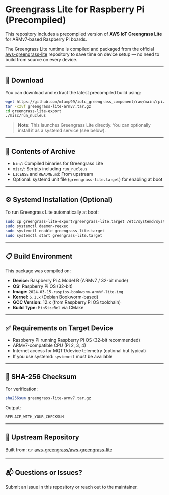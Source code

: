 # Greengrass Lite for Raspberry Pi (Precompiled)

This repository includes a precompiled version of **AWS IoT Greengrass Lite** for ARMv7-based Raspberry Pi boards.

The Greengrass Lite runtime is compiled and packaged from the official [aws-greengrass-lite](https://github.com/aws-greengrass/aws-greengrass-lite) repository to save time on device setup — no need to build from source on every device.

---

## 📆 Download

You can download and extract the latest precompiled build using:

```bash
wget https://github.com/mlamp99/iotc_greengrass_component/raw/main/rpi/greengrass-lite-armv7.tar.gz
tar -xzvf greengrass-lite-armv7.tar.gz
cd greengrass-lite-export
./misc/run_nucleus
```

> **Note:** This launches Greengrass Lite directly. You can optionally install it as a systemd service (see below).

---

## 📁 Contents of Archive

- `bin/`: Compiled binaries for Greengrass Lite
- `misc/`: Scripts including `run_nucleus`
- `LICENSE` and `README.md`: From upstream
- Optional: systemd unit file (`greengrass-lite.target`) for enabling at boot

---

## ⚙️ Systemd Installation (Optional)

To run Greengrass Lite automatically at boot:

```bash
sudo cp greengrass-lite-export/greengrass-lite.target /etc/systemd/system/
sudo systemctl daemon-reexec
sudo systemctl enable greengrass-lite.target
sudo systemctl start greengrass-lite.target
```

---

## 📋 Build Environment

This package was compiled on:

- **Device:** Raspberry Pi 4 Model B (ARMv7 / 32-bit mode)
- **OS:** Raspberry Pi OS (32-bit)
- **Image:** `2024-03-15-raspios-bookworm-armhf-lite.img`
- **Kernel:** `6.1.x` (Debian Bookworm-based)
- **GCC Version:** 12.x (from Raspberry Pi OS toolchain)
- **Build Type:** `MinSizeRel` via CMake

---

## ✅ Requirements on Target Device

- Raspberry Pi running Raspberry Pi OS (32-bit recommended)
- ARMv7-compatible CPU (Pi 2, 3, 4)
- Internet access for MQTT/device telemetry (optional but typical)
- If you use systemd: `systemctl` must be available

---

## 📌 SHA-256 Checksum

For verification:

```bash
sha256sum greengrass-lite-armv7.tar.gz
```

Output:
```
REPLACE_WITH_YOUR_CHECKSUM
```

---

## 📌 Upstream Repository

Built from:
👉 [aws-greengrass/aws-greengrass-lite](https://github.com/aws-greengrass/aws-greengrass-lite)

---

## 📬 Questions or Issues?

Submit an issue in this repository or reach out to the maintainer.


